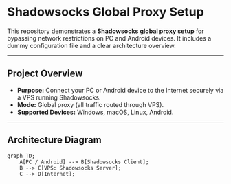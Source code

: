 # Shadowsocks Global Proxy Setup

This repository demonstrates a **Shadowsocks global proxy setup** for bypassing network restrictions on PC and Android devices. It includes a dummy configuration file and a clear architecture overview.

---

## Project Overview

- **Purpose:** Connect your PC or Android device to the Internet securely via a VPS running Shadowsocks.
- **Mode:** Global proxy (all traffic routed through VPS).
- **Supported Devices:** Windows, macOS, Linux, Android.

---

## Architecture Diagram

```mermaid
graph TD;
    A[PC / Android] --> B[Shadowsocks Client];
    B --> C[VPS: Shadowsocks Server];
    C --> D[Internet];
